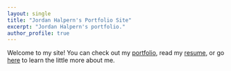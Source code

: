 ```yaml
---
layout: single
title: "Jordan Halpern's Portfolio Site"
excerpt: "Jordan Halpern's portfolio."
author_profile: true
---
```

Welcome to my site! You can check out my [portfolio](/_pages/Scrivener.md), read my [resume](/_pages/Resume.md), or go [here](/_pages/About.md) to learn the little more about me. 